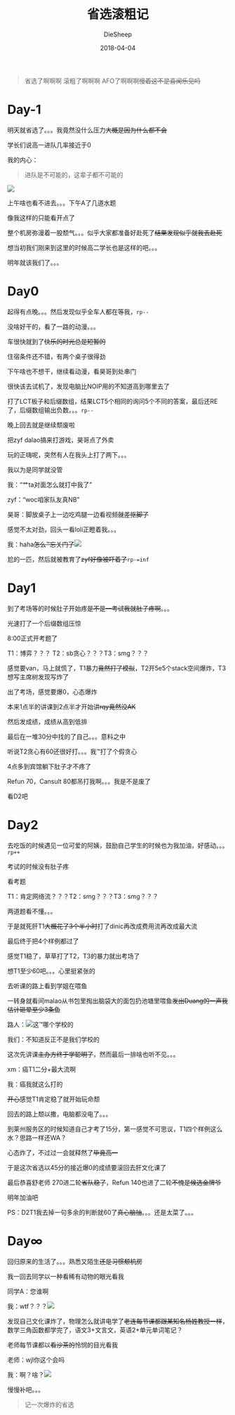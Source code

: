 ﻿---
layout:     post
title:      "省选滚粗记"
date:       2018-04-04
author:     "DieSheep"
header-img: "img/used/006.jpg"
catalog: true
tags:
    - 日常
---
>省选了啊啊啊 滚粗了啊啊啊 AFO了啊啊啊~~慢着这不是喜闻乐见吗~~

# Day-1

明天就省选了。。。我竟然没什么压力~~大概是因为什么都不会~~

学长们说高一进队几率接近于0

我的内心：

>进队是不可能的，这辈子都不可能的

![](/img/qiegewala.jpg)

上午啥也看不进去。。。下午A了几道水题

像我这样的只能看开点了

整个机房弥漫着一股颓气。。。似乎大家都准备好赴死了~~结果发现似乎就我去赴死~~

想当初我们刚来到这里的时候高二学长也是这样的吧。。。

明年就该我们了。。。

# Day0
起得有点晚。。。然后发现似乎全车人都在等我，```rp--```

没啥好干的，看了一路的动漫。。。

车很快就到了~~快乐的时光总是短暂的~~

住宿条件还不错，有两个桌子很得劲

下午啥也不想干，继续看动漫，看昊哥到处串门

很快该去试机了，发现电脑比NOIP用的不知道高到哪里去了

打了LCT板子和后缀数组，结果LCT5个相同的询问5个不同的答案，最后还RE了，后缀数组输出负数。。。```rp--```

晚上回去就是继续颓废啦

把zyf dalao搞来打游戏，昊哥点了外卖

玩的正嗨呢，突然有人在我头上打了两下。。。

我以为是同学就没管

我：“艹ta对面怎么就打中我了”

zyf：“woc咱家队友真NB”

昊哥：脚放桌子上一边吃鸡腿一边看视频~~就差抠脚了~~

感觉不太对劲，回头一看loli正瞪着我。。。

我：haha~~怎么™忘关门了~~![](/img/1234.jpg)

尬的一匹，然后就被教育了~~zyf好像被吓着了~~```rp-=inf```

# Day1
到了考场等的时候肚子开始疼~~是不是一考试我就肚子疼啊~~。。。

光速打了一个后缀数组压惊

8:00正式开考题了

T1：博弈？？？ T2：sb贪心？？？T3：smg？？？

感觉要van，马上就慌了，T1暴力~~竟然打了模拟~~，T2开5e5个stack空间爆炸，T3想写主席树发现写炸了

出了考场，感觉要爆0，心态爆炸

本来1点半的讲课到2点半才开始讲~~rqy竟然没AK~~

然后发成绩，成绩从高到低排

最后在一堆30分中找的了自己。。。意料之中

听说T2贪心有60还很好打。。。我™打了个假贪心

4点多到宾馆躺下肚子才不疼了

Refun 70，Cansult 80都吊打我啊。。。我是不是废了

看D2吧

# Day2
去吃饭的时候遇见一位可爱的阿姨，鼓励自己学生的时候也为我加油，好感动。。。```rp++```

考试的时候没有肚子疼

看考题

T1：肯定网络流？？？T2：smg？？？T3：smg？？？

两道题看不懂。。。

于是就死肝T1~~大概花了3个半小时~~打了dinic再改成费用流再改成最大流

最后终于把4个样例都过了

感觉T1稳了，草草打了T2，T3的暴力就出考场了

想T1至少60吧。。。心里挺紧张的

去听课的路上看到学姐在喂鱼

一转身就看间malao从书包里掏出脑袋大的面包扔池塘里喂鱼~~发出Duang的一声我估计砸晕至少3条鱼~~

路人：![](/img/1213.jpg)这™哪个学校的

我们：不知道反正不是我们学校的

这次先讲课~~主办方终于学聪明了~~，然而最后一排啥也听不见。。。

xm：癌T1二分+最大流啊

我：癌我就这么打的

~~开心~~感觉T1肯定稳了就开始玩命颓

回去的路上颓以撒，电脑都没电了。。。

到莱州服务区的时候知道自己才考了15分，第一感觉不可思议，T1四个样例这么水？思路一样还WA？

心态炸了，不过过一会就释然了~~毕竟高一~~

于是这次省选以45分的接近爆0的成绩要滚回去肝文化课了

最后恭喜舒老师 270进二轮~~省队稳了~~，Refun 140也进了二轮~~不愧是候选金牌爷~~

明年加油吧

PS：D2T1我去掉一句多余的判断就60了~~真心脑抽~~。。。还是太菜了。。。

# Day∞
回归原来的生活了。。。熟悉又陌生~~还是习惯颓机房~~

我一回去同学以一种看稀有动物的眼光看我

同学A：您谁啊

我：wtf？？？![](/img/423.jpg)

发现自己文化课炸了，物理怎么就讲电学了~~老连每节课都跟某知名杨姓教授一样~~，数学三角函数都学完了，语文3+文言文，英语2+单元单词笔记？

老师每节课都以~~看沙茶的~~怜悯的目光看我

老师：wjl你这个会吗

我：啊？啥？![](/img/1231.jpg)

慢慢补吧。。。

>记一次爆炸的省选
